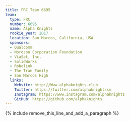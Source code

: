```yaml
---
title: FRC Team 6695
team:
  type: FRC
  number: 6695
  name: Alpha Knights
  rookie_year: 2017
  location: San Marcos, California, USA
  sponsors:
  - Qualcomm
  - Nordson Corporation Foundation
  - ViaSat, Inc.
  - SolidWorks
  - Robolink
  - The Tran Family
  - San Marcos High
  links:
    Website: http://Www.alphaknights.club
    Twitter: https://twitter.com/alphaknightssm
    Instagram: https://www.instagram.com/alphaknights
    GitHub: https://github.com/alphaknights
---
```


{% include remove_this_line_and_add_a_paragraph %}